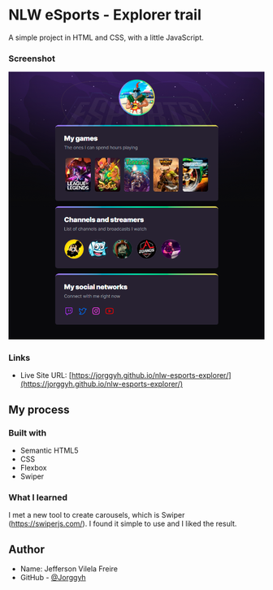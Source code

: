 # NLW eSports - Explorer trail

A simple project in HTML and CSS, with a little JavaScript.

### Screenshot

![](/img/screenshot.png)

### Links

- Live Site
  URL: [https://jorggyh.github.io/nlw-esports-explorer/](https://jorggyh.github.io/nlw-esports-explorer/)

## My process

### Built with

- Semantic HTML5
- CSS
- Flexbox
- Swiper

### What I learned

I met a new tool to create carousels, which is Swiper (https://swiperjs.com/). I found it simple to use and I liked the
result.

## Author

- Name: Jefferson Vilela Freire
- GitHub - [@Jorggyh](https://github.com/Jorggyh)
